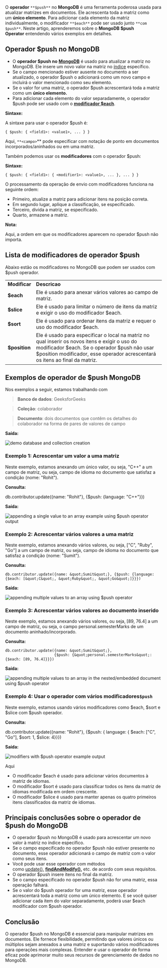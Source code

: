 O **operador** `**$push**` no **MongoDB** é uma ferramenta poderosa usada para atualizar matrizes em documentos. Ele acrescenta toda a matriz como um **único elemento**. Para adicionar cada elemento da matriz individualmente, o modificador `**$each**` pode ser usado junto `**com $push**`. Neste artigo, aprenderemos sobre o **MongoDB $push Operator** entendendo vários exemplos em detalhes.

## Operador $push no MongoDB

- O **operador $push no** **[MongoDB](https://www.geeksforgeeks.org/mongodb-tutorial/)** [](https://www.geeksforgeeks.org/mongodb-tutorial/)é usado para atualizar a matriz no MongoDB. Ele insere um novo valor na matriz no [índice](https://www.geeksforgeeks.org/mongodb-index-types/) específico.
- Se o campo mencionado estiver ausente no documento a ser atualizado, o operador $push o adicionará como um novo campo e incluirá o valor mencionado como seu elemento.
- Se o valor for uma matriz, o operador $push acrescentará toda a matriz como um **único elemento.**
- Para adicionar cada elemento do valor separadamente, o operador $push pode ser usado com o **[modificador $each](https://www.geeksforgeeks.org/mongodb-each-modifier/)**.

**Sintaxe:**

A sintaxe para usar o operador $push é:

```
{ $push: { <field1>: <value1>, ... } }
```

Aqui, `**<campo>`** pode especificar com notação de ponto em documentos incorporados/aninhados ou em uma matriz.

Também podemos usar os **modificadores** com o operador $push:

**Sintaxe:**

```
{ $push: { <field1>: { <modifier1>: <value1>, ... }, ... } }
```

O processamento da operação de envio com modificadores funciona na seguinte ordem:

- Primeiro, atualize a matriz para adicionar itens na posição correta.
- Em segundo lugar, aplique a classificação, se especificado.
- Terceiro, divida a matriz, se especificado.
- Quarto, armazene a matriz.

**Nota:**

Aqui, a ordem em que os modificadores aparecem no operador $push não importa.

## Lista de modificadores de operador $push

Abaixo estão os modificadores no MongoDB que podem ser usados com $push operador.

|               |                                                                                                                                                                                                                                |
| ------------- | ------------------------------------------------------------------------------------------------------------------------------------------------------------------------------------------------------------------------------ |
| **Modificar** | **Descricao**                                                                                                                                                                                                                  |
| **$each**     | Ele é usado para anexar vários valores ao campo de matriz.                                                                                                                                                                     |
| **$slice**    | Ele é usado para limitar o número de itens da matriz e exigir o uso do modificador $each.                                                                                                                                      |
| **$sort**     | Ele é usado para ordenar itens da matriz e requer o uso do modificador $each.                                                                                                                                                  |
| **$position** | Ele é usado para especificar o local na matriz no qual inserir os novos itens e exigir o uso do modificador $each. Se o operador $push não usar $position modificador, esse operador acrescentará os itens ao final da matriz. |

## Exemplos de operador de $push MongoDB

Nos exemplos a seguir, estamos trabalhando com

> **Banco de dados**: GeeksforGeeks

> **Coleção**: colaborador

> **Documento**: dois documentos que contêm os detalhes do colaborador na forma de pares de valores de campo

**Saída:**

![demo database and collection creation](https://media.geeksforgeeks.org/wp-content/uploads/20200426233621/push-database.jpg)

### Exemplo 1: Acrescentar um valor a uma matriz

Neste exemplo, estamos anexando um único valor, ou seja, "C++" a um campo de matriz, ou seja, campo de idioma no documento que satisfaz a condição (nome: "Rohit").

**Consulta:**

db.contributor.update({name: &quot;Rohit&quot;}, {$push: {language: &quot;C++&quot;}})

**Saída:**

![appending a single value to an array example using $push operator output](https://media.geeksforgeeks.org/wp-content/uploads/20200426233636/push-example-1.jpg)

### Exemplo 2: Acrescentar vários valores a uma matriz

Neste exemplo, estamos anexando vários valores, ou seja, ["C", "Ruby", "Go"] a um campo de matriz, ou seja, campo de idioma no documento que satisfaz a condição (nome: "Sumit").

**Consulta:**

```
db.contributor.update({name: &quot;Sumit&quot;}, {$push: {language: {$each: [&quot;C&quot;, &quot;Ruby&quot;, &quot;Go&quot;]}}})
```

**Saída:**

![appending multiple values to an array using $push operator](https://media.geeksforgeeks.org/wp-content/uploads/20200426233653/push-example-2.jpg)

### Exemplo 3: Acrescentar vários valores ao documento inserido

Neste exemplo, estamos anexando vários valores, ou seja, [89, 76.4] a um campo de matriz, ou seja, o campo personal.semesterMarks de um documento aninhado/incorporado.

**Consulta:**

```
db.contributor.update({name: &quot;Sumit&quot;}, 
                      {$push: {&quot;personal.semesterMarks&quot;: {$each: [89, 76.4]}}})
```

**Saída:**

![appending multiple values to an array in the nested/embedded document using $push operator](https://media.geeksforgeeks.org/wp-content/uploads/20200426233710/push-example-3.jpg)

### Exemplo 4: Usar o operador com vários modificadores`$push`

Neste exemplo, estamos usando vários modificadores como $each, $sort e $slice com $push operador.

**Consulta:**

db.contributor.update({name: &quot;Rohit&quot;},
                      {$push: { language: { $each: [&quot;C&quot;, &quot;Go&quot;],
                                $sort: 1, $slice: 4}}})

**Saída:**

![modifiers with $push operator example output](https://media.geeksforgeeks.org/wp-content/uploads/20200426234334/eample-push-4.jpg)

Aqui

- O modificador $each é usado para adicionar vários documentos à matriz de idiomas.
- O modificador $sort é usado para classificar todos os itens da matriz de idiomas modificada em ordem crescente.
- O modificador $slice é usado para manter apenas os quatro primeiros itens classificados da matriz de idiomas.

## Principais conclusões sobre o operador de $push do MongoDB

- O operador $push no MongoDB é usado para acrescentar um novo valor à matriz no índice específico.
- Se o campo especificado no operador $push não estiver presente no documento, esse operador adicionará o campo de matriz com o valor como seus itens.
- Você pode usar esse operador com métodos como [update(),](https://www.geeksforgeeks.org/mongodb-update-method/) **[findAndModify(),](https://www.geeksforgeeks.org/difference-between-findandmodify-and-update-in-mongodb/)** etc. de acordo com seus requisitos.
- O operador $push insere itens no final da matriz.
- Se o campo especificado no operador $push não for uma matriz, essa operação falhará.
- Se o valor do $push operador for uma matriz, esse operador acrescentará toda a matriz como um único elemento. E se você quiser adicionar cada item do valor separadamente, poderá usar $each modificador com $push operador.

## Conclusão

O operador $push no MongoDB é essencial para manipular matrizes em documentos. Ele fornece flexibilidade, permitindo que valores únicos ou múltiplos sejam anexados a uma matriz e suportando vários modificadores para operações mais complexas. Entender e usar o operador de forma eficaz pode aprimorar muito seus recursos de gerenciamento de dados no MongoDB.